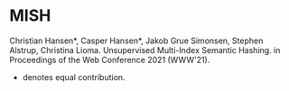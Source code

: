 # MISH
Christian Hansen*, Casper Hansen*, Jakob Grue Simonsen, Stephen Alstrup, Christina Lioma. Unsupervised Multi-Index Semantic Hashing. in Proceedings of the Web Conference 2021 (WWW'21).
* denotes equal contribution.
